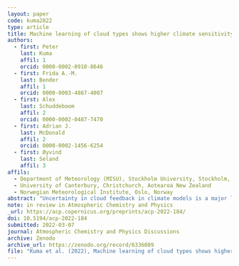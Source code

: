```yaml
---
layout: paper
code: kuma2022
type: article
title: Machine learning of cloud types shows higher climate sensitivity is associated with lower cloud biases
authors:
  - first: Peter
    last: Kuma
    affil: 1
    orcid: 0000-0002-0910-8646
  - first: Frida A.-M.
    last: Bender
    affil: 1
    orcid: 0000-0003-4867-4007
  - first: Alex
    last: Schuddeboom
    affil: 2
    orcid: 0000-0002-0487-7470
  - first: Adrian J.
    last: McDonald
    affil: 2
    orcid: 0000-0002-1456-6254
  - first: Øyvind
    last: Seland
    affil: 3
affils:
  - Department of Meteorology (MISU), Stockholm University, Stockholm, Sweden
  - University of Canterbury, Christchurch, Aotearoa New Zealand
  - Norwegian Meteorological Institute, Oslo, Norway
abstract: "Uncertainty in cloud feedback in climate models is a major limitation in projections of future climate. Therefore, to ensure the accuracy of climate models, evaluation and improvement of cloud simulation is essential. We analyse cloud biases and cloud change with respect to global mean near-surface temperature (GMST) in climate models relative to satellite observations, and relate them to equilibrium climate sensitivity, transient climate response and cloud feedback. For this purpose, we develop a supervised deep convolutional artificial neural network for determination of cloud types from low-resolution (approx. 1°×1°) daily mean top of atmosphere shortwave and longwave radiation fields, corresponding to the World Meteorological Organization (WMO) cloud genera recorded by human observers in the Global Telecommunication System. We train this network on a satellite top of atmosphere radiation observed by the Clouds and the Earth’s Radiant Energy System (CERES), and apply it on the Climate Model Intercomparison Project phase 5 and 6 (CMIP5 and CMIP6) historical and abrupt-4xCO2 experiment model output and the ECMWF Reanalysis version 5 (ERA5) and the Modern-Era Retrospective Analysis for Research and Applications version 2 (MERRA-2) reanalyses. We compare these with satellite observations, link biases in cloud type occurrence derived from the neural network to change with respect to GMST to climate sensitivity, and compare our cloud types with an existing cloud regime classification based on the Moderate Resolution Imaging Spectroradiometer (MODIS) and International Satellite Cloud Climatology Project (ISCCP) satellite data. We show that there is a significant negative linear relationship between the root mean square error of cloud type occurrence derived from the neural network and model equilibrium climate sensitivity and transient climate response (Bayes factor 22 and 17, respectively). This indicates that models with a better representation of the cloud types globally have higher climate sensitivity. Factoring in results from other studies, there are two possible explanations: either high climate sensitivity models are plausible, contrary to combined assessments of climate sensitivity by previous review studies, or the accuracy of representation of present-day clouds in models is negatively correlated with the accuracy of representation of future projected clouds."
note: in review in Atmospheric Chemistry and Physics
_url: https://acp.copernicus.org/preprints/acp-2022-184/
doi: 10.5194/acp-2022-184
submitted: 2022-03-07
journal: Atmospheric Chemistry and Physics Discussions
archive: Zenodo
archive_url: https://zenodo.org/record/6336089
file: "Kuma et al. (2022), Machine learning of cloud types shows higher climate sensitivity is associated with lower cloud biases (in review, 9 March 2022).pdf"
---
```

